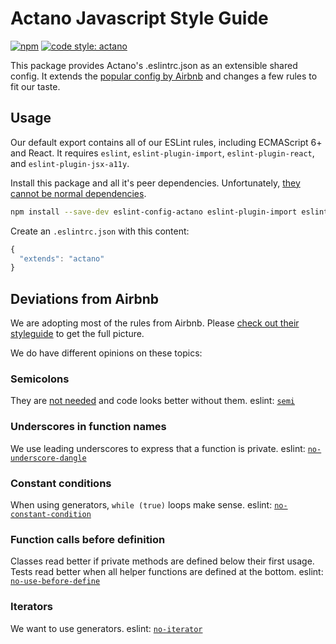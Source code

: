 # Actano Javascript Style Guide

[![npm](https://img.shields.io/npm/v/eslint-config-actano.svg)](https://www.npmjs.com/package/eslint-config-actano)
[![code style: actano](https://img.shields.io/badge/code%20style-actano-blue.svg)](https://www.npmjs.com/package/eslint-config-actano)

This package provides Actano's .eslintrc.json as an extensible shared config. It extends the [popular config by Airbnb](https://github.com/airbnb/javascript) and changes a few rules to fit our taste.

## Usage

Our default export contains all of our ESLint rules, including ECMAScript 6+ and React. It requires `eslint`, `eslint-plugin-import`, `eslint-plugin-react`, and `eslint-plugin-jsx-a11y`.

Install this package and all it's peer dependencies. Unfortunately, [they cannot be normal dependencies](https://github.com/eslint/eslint/issues/2518).

```bash
npm install --save-dev eslint-config-actano eslint-plugin-import eslint-plugin-react eslint-plugin-jsx-a11y eslint
```

Create an `.eslintrc.json` with this content:

```javascript
{
  "extends": "actano"
}
```

## Deviations from Airbnb

We are adopting most of the rules from Airbnb. Please [check out their styleguide](https://github.com/airbnb/javascript) to get the full picture.

We do have different opinions on these topics:

### Semicolons

They are [not needed](https://www.youtube.com/watch?v=gsfbh17Ax9I) and code looks better without them. eslint: [`semi`](http://eslint.org/docs/rules/semi)

### Underscores in function names

We use leading underscores to express that a function is private. eslint: [`no-underscore-dangle`](http://eslint.org/docs/rules/no-underscore-dangle)

### Constant conditions

When using generators, `while (true)` loops make sense. eslint: [`no-constant-condition`](http://eslint.org/docs/rules/no-constant-condition)

### Function calls before definition

Classes read better if private methods are defined below their first usage. Tests read better when all helper functions are defined at the bottom. eslint: [`no-use-before-define`](http://eslint.org/docs/rules/no-use-before-define)

### Iterators

We want to use generators. eslint: [`no-iterator`](http://eslint.org/docs/rules/no-iterator)
